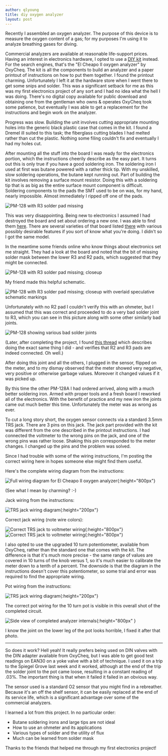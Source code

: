 ```yaml
---
author: qlyoung
title: diy oxygen analyzer
layout: post
---
```


Recently I assembled an oxygen analyzer. The purpose of this device is to
measure the oxygen content of a gas; for my purposes I'm using it to analyze
breathing gases for diving.

Commercial analyzers are available at reasonable life-support prices. Having an
interest in electronics hardware, I opted to use a [DIY
kit](https://www.oxycheq.com/products/el-cheapo-ii-analyzer-kit) instead. For
the search engines, that's the "El Cheapo II oxygen analyzer" by OxyCheq. The
kit is all the components to build an analyzer and a paper printout of
instructions on how to put them together. I found the printout charming.
Unfortunately I left it at the hardware store when I went there to get some
snips and solder.  This was a significant setback for me as this was my first
electronics project of any sort and I had no idea what the hell I was doing.
There's no digital copy available for public download and obtaining one from
the gentleman who owns & operates OxyCheq took some patience, but eventually I
was able to get a replacement for the instructions and begin work on the
analyzer.

Progress was slow. Building the unit involves cutting appropriate mounting
holes into the generic black plastic case that comes in the kit. I found a
Dremel ill suited to this task; the fiberglass cutting blades I had melted
rather than cut the plastic. Nothing some filing couldn't fix and eventually I
had my holes cut.

After mounting all the stuff into the board I was ready for the electronics
portion, which the instructions cheerily describe as the easy part. It turns
out this is only true if you have a good soldering iron. The soldering iron I
used at first was butane powered with a rather thick tip. With my unskilled,
slow soldering operations, the butane kept running out. Part of building the
kit involves removing a surface mount resistor. Doing this with a soldering tip
that is as big as the entire surface mount component is difficult.  Soldering
components to the pads the SMT used to be on was, for my hand, nearly
impossible. Almost immediately I ripped off one of the pads.

![PM-128 with R3 solder pad missing](/images/pm128-missing-pad.jpg)

This was very disappointing. Being new to electronics I assumed I had destroyed
the board and set about ordering a new one. I was able to find them
[here](https://www.circuitspecialists.com/lcd-panel-meter-pm-128a.html). There
are several varieties of that board listed
[there](https://www.circuitspecialists.com/lcd-panel-meters) with various
possibly desirable features if you sort of know what you're doing. I didn't so
I got the same model.

In the meantime some friends online who know things about electronics set me
straight. They had a look at the board and noted that the bit of missing solder
mask between the lower R3 and R2 pads, which suggested that they might be
connected.

![PM-128 with R3 solder pad missing; closeup](/images/pm128-missing-pad-closeup.png)

My friend made this helpful schematic.

![PM-128 with R3 solder pad missing; closeup with overlaid speculative schematic markings](/images/pm128-missing-pad-closeup-schematic-guesses.png)

Unfortunately with no R2 pad I couldn't verify this with an ohmeter, but I
assumed that this was correct and proceeded to do a very bad solder joint to
R3, which you can see in this picture along with some other similarly bad joints.

![PM-128 showing various bad solder joints](/images/pm128-horrible-solder-job.jpg)

(Later, after completing the project, I found [this
thread](https://www.scubaboard.com/community/threads/el-cheapo-ii-diy-o2-analyzer-success-franken-analyzer-is-alive.508882/)
which describes doing the exact same thing I did - and verifies that R2 and R3
pads are indeed connected. Oh well.)

After doing this joint and all the others, I plugged in the sensor, flipped on
the meter, and to my dismay observed that the meter showed very negative, very
positive or otherwise garbage values. Moreover it changed values if it was
picked up.

By this time the other PM-128A I had ordered arrived, along with a much better
soldering iron. Armed with proper tools and a fresh board I reworked all of the
electronics. With the benefit of practice and my new iron the joints came out
much better this time. Unfortunately the meter was as wrong as ever.

To cut a long story short, the oxygen sensor connects via a standard 3.5mm TRS
jack. There are 3 pins on this jack. The jack part provided with the kit was
different from the one described in the printout instructions. I had connected
the voltmeter to the wrong pins on the jack, and one of the wrong pins was
rather loose. Shaking this pin corresponded to the meter changes. I changed up
the pins and the problem was solved.

Since I had trouble with some of the wiring instructions, I'm posting the
correct wiring here in hopes someone else might find them useful.

Here's the complete wiring diagram from the instructions:

![Full wiring diagram for El Cheapo II oxygen analyzer](/images/ec2-wiring-diagram.png){:height="800px"}

(See what I mean by charming? :-)

Jack wiring from the instructions:

![TRS jack wiring diagram](/images/ec2-jack-wiring-diagram.png){:height="200px"}

Correct jack wiring (note wire colors):

![Correct TRS jack to voltmeter wiring](/images/jack-correct-wiring-1.jpg){:height="800px"}
![Correct TRS jack to voltmeter wiring](/images/jack-correct-wiring-2.jpg){:height="800px"}

I also opted to use the upgraded 10 turn potentiometer, available from OxyCheq,
rather than the standard one that comes with the kit. The difference is that
it's much more precise - the same range of values are covered in 10 turns of
the knob versus 1, so it's much easier to calibrate the meter down to a tenth
of a percent. The downside is that the diagram in the instructions doesn't
cover this potentiometer, so some trial and error was required to find the
appropriate wiring.

Pot wiring from the instructions:

![TRS jack wiring diagram](/images/ec2-pot-wiring-diagram.png){:height="200px"}

The correct pot wiring for the 10 turn pot is visible in this overall shot of
the completed circuit.

![Side view of completed analyzer internals](/images/o2-analyzer-finished-shot.jpg){:height="800px" }

I know the joint on the lower leg of the pot looks horrible, I fixed it after
that photo.

---

So does it work? Hell yeah! It really prefers being used on DIN valves with the
DIN adapter available from OxyCheq, but I was able to get good test readings on
EAN30 on a yoke valve with a bit of technique. I used it on a trip to the
Spiegel Grove last week and it worked, although at the end of the trip the
solder joint to the pot came loose, resulting in a constant reading of .03%.
The important thing is that when it failed it failed in an obvious way.

The sensor used is a standard O2 sensor that you might find in a rebreather.
Because it's an off the shelf sensor, it can be easily replaced at the end of
its service life, which is a significant advantage over some of the commercial
analyzers.

I learned a lot from this project. In no particular order:

- Butane soldering irons and large tips are not ideal
- How to use an ohmeter and its applications
- Various types of solder and the utility of flux
- Much can be learned from solder mask

Thanks to the friends that helped me through my first electronics project!

